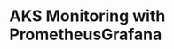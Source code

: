 # AKS Monitoring with PrometheusGrafana                                                                                                              
